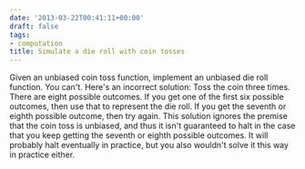 ```yaml
---
date: '2013-03-22T00:41:11+00:00'
draft: false
tags:
- computation
title: Simulate a die roll with coin tosses
---
```


Given an unbiased coin toss function, implement an unbiased die roll function. You can't. Here's an incorrect solution: Toss the coin three times. There are eight possible outcomes. If you get one of the first six possible outcomes, then use that to represent the die roll. If you get the seventh or eighth possible outcome, then try again. This solution ignores the premise that the coin toss is unbiased, and thus it isn't guaranteed to halt in the case that you keep getting the seventh or eighth possible outcomes. It will probably halt eventually in practice, but you also wouldn't solve it this way in practice either.
